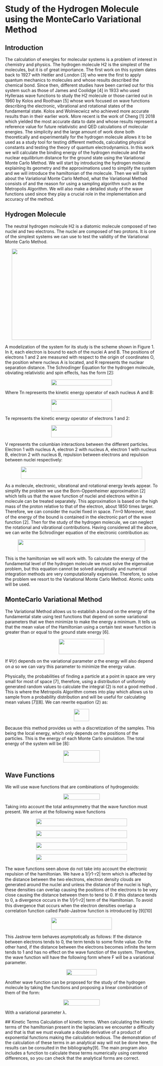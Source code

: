 # Study of the Hydrogen Molecule using the MonteCarlo Variational Method

## Introduction

The calculation of energies for molecular systems is a problem of interest in chemistry and physics. The hydrogen molecule H2 is the simplest of the molecules, but it is of great importance. The first work on this system dates back to 1927 with Heitler and London [3] who were the first to apply quantum mechanics to molecules and whose results described the chemical bond. Since then, different studies have been carried out for this system such as those of James and Coolidge [4] in 1933 who used Hylleraas wave functions to study the H2 molecule or those carried out in 1960 by Kolos and Roothaan [5] whose work focused on wave functions describing the electronic, vibrational and rotational states of the fundamental state. Kolos and Wolniecwicz who achieved more accurate results than in their earlier work. More recent is the work of Cheng [1] 2018 which yielded the most accurate data to date and whose results represent a reference value for future relativistic and QED calculations of molecular energies.
The simplicity and the large amount of work done both theoretically and experimentally for the hydrogen molecule allows it to be used as a study tool for testing different methods, calculating physical constants and testing the theory of quantum electrodynamics.
In this work we will calculate the binding energy of the hydrogen molecule and the nuclear equilibrium distance for the ground state using the Variational Monte Carlo Method.
We will start by introducing the hydrogen molecule explaining its geometry and the approximations used to simplify the system and we will introduce the hamiltonian of the molecule. Then we will talk about the Variational Monte Carlo Method, what the Variational Method consists of and the reason for using a sampling algorithm such as the Metropolis Algorithm. We will also make a detailed study of the wave functions used since they play a crucial role in the implementation and accuracy of the method.


## Hydrogen Molecule

The neutral hydrogen molecule H2 is a diatomic molecule composed of two nuclei and two electrons. The nuclei are composed of two protons. It is one of the simplest systems we can use to test the validity of the Variational Monte Carlo Method.
<p align="center">
<img width="460" height="300" src="https://github.com/josemanuelroro/h2/blob/main/image.png">
</p>
A modelization of the system for its study is the scheme shown in Figure 1. In it, each electron is bound to each of the nuclei A and B. The positions of electrons 1 and 2 are measured with respect to the origin of coordinates O, the position where nucleus A is located, and R represents the nuclear separation distance.
The Schrodïnger Equation for the hydrogen molecule, obviating relativistic and spin effects, has the form [2]:

<p align="center">
<img width="200" height="20" src="https://latex.codecogs.com/gif.latex?%5BT_%7Bn%7D&plus;T_%7Be%7D&plus;V%5D%5Cpsi_%7BT%7D%3DE%5Cpsi_%7BT%7D">
</p>

Where Tn represents the kinetic energy operator of each nucleus A and B:

<p align="center">
<img width="200" height="40" src="https://latex.codecogs.com/gif.latex?T_%7Bn%7D%3D-%5Cfrac%7B1%7D%7B2%7D%5Cnabla%5E%7B2%7D_%7BA%7D-%5Cfrac%7B1%7D%7B2%7D%5Cnabla%5E%7B2%7D_%7BB%7D">
</p>

Te represents the kinetic energy operator of electrons 1 and 2:
<p align="center">
<img width="200" height="40" src="https://latex.codecogs.com/gif.latex?T_%7Be%7D%3D-%5Cfrac%7B1%7D%7B2%7D%5Cnabla%5E%7B2%7D_%7B1%7D-%5Cfrac%7B1%7D%7B2%7D%5Cnabla%5E%7B2%7D_%7B2%7D">
</p>

V represents the columbian interactions between the different particles. Electron 1 with nucleus A, electron 2 with nucleus A, electron 1 with nucleus B, electron 2 with nucleus B, repulsion between electrons and repulsion between nuclei respectively:

<p align="center">
<img width="400" height="40" src="https://latex.codecogs.com/gif.latex?V%3D-%5Cfrac%7B1%7D%7B%7Cr_%7B1%7D%7C%7D-%5Cfrac%7B1%7D%7B%7Cr_%7B2%7D%7C%7D-%5Cfrac%7B1%7D%7B%7Cr_%7B1%7D-R%7C%7D-%5Cfrac%7B1%7D%7B%7Cr_%7B2%7D-R%7C%7D&plus;%5Cfrac%7B1%7D%7B%7Cr_%7B1%7D-r%7B2%7D%7C%7D&plus;%5Cfrac%7B1%7D%7B%7CR%7C%7D">
</p>

As a molecule, electronic, vibrational and rotational energy levels appear. To simplify the problem we use the Born-Oppenheimer approximation [2] which tells us that the wave function of nuclei and electrons within a molecule can be treated separately. This approximation is based on the high mass of the proton relative to that of the electron, about 1850 times larger. Therefore, we can consider the nuclei  fixed in space.
                                                                        𝑇𝑛=0
Moreover, most of the energy of the bound is contained in the electronic part of the wave function [2]. Then for the study of the hydrogen molecule, we can neglect the rotational and vibrational contributions.
Having considered all the above, we can write the Schrodïnger equation of the electronic contribution as:

<p align="center">
<img width="420" height="40" src="https://latex.codecogs.com/gif.latex?%28-%5Cfrac%7B1%7D%7B%7Cr_%7B1%7D%7C%7D-%5Cfrac%7B1%7D%7B%7Cr_%7B2%7D%7C%7D-%5Cfrac%7B1%7D%7B%7Cr_%7B1%7D-R%7C%7D-%5Cfrac%7B1%7D%7B%7Cr_%7B2%7D-R%7C%7D&plus;%5Cfrac%7B1%7D%7B%7Cr_%7B1%7D-r%7B2%7D%7C%7D&plus;%5Cfrac%7B1%7D%7B%7CR%7C%7D%29%5Cpsi%28%5Coverrightarrow%7Br%7D%29%3DE%5Cpsi%28%5Coverrightarrow%7Br%7D%29">
</p>

This is the hamiltonian we will work with. To calculate the energy of the fundamental level of the hydrogen molecule we must solve the eigenvalue problem, but this equation cannot be solved analytically and numerical integration methods are very computationally expensive. Therefore, to solve the problem we resort to the Variational Monte Carlo Method.
Atomic units will be used.
## MonteCarlo Variational Method
The Variational Method allows us to establish a bound on the energy of the fundamental state using test functions that depend on some variational parameters that we then minimize to make the energy a minimum. It tells us that the mean value of the Hamiltonian using a certain test wave function is greater than or equal to the ground state energy [6].

<p align="center">
<img width="150" height="50" src="https://latex.codecogs.com/gif.latex?E%5B%5CPsi%5D%3D%5Cfrac%7B%5Cint%20%5CPsi%5E%7B*%7D%5Cwidehat%7BH%7D%5CPsi%20dr%7D%7B%5Cint%20%5CPsi%5E%7B*%7D%5CPsi%20dr%7D%5Cgeq%20E_%7B0%7D">
</p>

If 𝛹(𝑟) depends on the variational parameter 𝛼 the energy will also depend on 𝛼 so we can vary this parameter to minimize the energy value.

Physically, the probabilities of finding a particle at a point in space are very small for most of space [7], therefore, using a distribution of uniformly generated random values to calculate the integral (2) is not a good method . This is where the Metropolis Algorithm comes into play which allows us to sample from a probability distribution and will be useful for calculating mean values [7][8].
We can rewrite equation (2) as:

<p align="center">
<img width="50" height="40" src="https://latex.codecogs.com/gif.latex?E_%7BL%7D%3D%5Cfrac%7B%5Cwidehat%7BH%7D%5CPsi%7D%7B%5CPsi%7D">
</p>

Because this method provides us with a discretization of the samples. This being the local energy, which only depends on the positions of the particles. This is the energy of each Monte Carlo simulation. The total energy of the system will be [8]:

<p align="center">
<img width="120" height="40" src="https://latex.codecogs.com/gif.latex?E%5B%5CPsi%5D%3D%5Clim_%7Bn%20%5Cto%20%5Cinfty%20%7D%5Cfrac%7B1%7D%7Bn%7D%5Csum_%7Bi%3D1%7D%5E%7Bn%7DE_%7BL%7D">
</p>

## Wave Functions

We will use wave functions that are combinations of hydrogenoids:
<p align="center">
<img width="120" height="20" src="https://latex.codecogs.com/gif.latex?%5Cpsi%28r_%7B1%7D%29%3Dexp%28-%5Calpha%7Cr_%7B1%7D%7C%29">
</p>
Taking into account the total antisymmetry that the wave function must present. We arrive at the following wave functions
<p align="center">
<img width="300" height="25" src="https://latex.codecogs.com/gif.latex?%5Cinline%20%5Cdpi%7B100%7D%20%5Cphi_%7B1%7D%3D%5Cfrac%7B1%7D%7B2%7D%5B%5Cpsi%28r_%7B1%7D%29&plus;%5Cpsi%28r_%7B1%7D-R%29%5D%5B%5Cpsi%28r_%7B2%7D%29&plus;%5Cpsi%28r_%7B2%7D-R%29%5D%7C00%3E">
</p>
<p align="center">
<img width="300" height="25" src="https://latex.codecogs.com/gif.latex?%5Cinline%20%5Cdpi%7B100%7D%20%5Cphi_%7B2%7D%3D%5Cfrac%7B1%7D%7B2%7D%5B%5Cpsi%28r_%7B1%7D%29-%5Cpsi%28r_%7B1%7D-R%29%5D%5B%5Cpsi%28r_%7B2%7D%29-%5Cpsi%28r_%7B2%7D-R%29%5D%7C00%3E">
</p>
<p align="center">
<img width="300" height="25" src="https://latex.codecogs.com/gif.latex?%5Cinline%20%5Cdpi%7B100%7D%20%5Cphi_%7B3%7D%3D%5Cfrac%7B1%7D%7B2%7D%5B%5Cpsi%28r_%7B1%7D%29%5Cpsi%28r_%7B2%7D%29-%5Cpsi%28r_%7B1%7D-R%29%5Cpsi%28r_%7B2%7D-R%29%5D%7C00%3E">
</p>
<p align="center">
<img width="300" height="25" src="https://latex.codecogs.com/gif.latex?%5Cinline%20%5Cdpi%7B100%7D%20%5Cphi_%7B4%7D%3D%5Cfrac%7B1%7D%7B2%7D%5B-%5Cpsi%28r_%7B1%7D%29%5Cpsi%28r_%7B2%7D-R%29-%5Cpsi%28r_%7B1%7D-R%29%5Cpsi%28r_%7B2%7D%29%5D%7C1MS%3E">
</p>

The wave functions seen above do not take into account the electronic repulsion of the hamiltonian. We have a 1/|𝑟1-𝑟2| term which is affected by the distance between the two electrons, electron density clouds are generated around the nuclei and unless the
distance of the nuclei is high, these densities can overlap causing the positions of the electrons to be very close causing the distance between them to tend to 0. If this distance tends to 0, a divergence occurs in the 1/|𝑟1-𝑟2| term of the Hamiltonian.
To avoid this divergence that occurs when the electron densities overlap  a correlation function called Padé-Jastrow function is introduced by [9][10]
<p align="center">
<img width="200" height="40" src="https://latex.codecogs.com/gif.latex?%5Cdpi%7B100%7D%20%5Cphi_%7Bj%7D%28r_%7B1%7D%2Cr_%7B2%7D%29%3Dexp%28-%5Cfrac%7BF%7D%7B2%281&plus;%5Cfrac%7Br_%7B12%7D%7D%7BF%7D%29%7D%29">
</p>
This Jastrow term behaves asymptotically as follows:
If the distance between electrons tends to 0, the term tends to some finite value. On the other hand, if the distance between the electrons becomes infinite the term tends to 1 and has no effect on the wave function of the system. Therefore, the wave function will have the following form where F will be a variational parameter.
<p align="center">
<img width="100" height="20" src="https://latex.codecogs.com/gif.latex?%5Cdpi%7B100%7D%20%5CPsi%28r_%7B1%7D%2Cr_%7B2%7D%29%3D%5Cphi_%7B1%7D%5Cphi_%7Bj%7D">
</p>
Another wave function can be proposed for the study of the hydrogen molecule by taking the functions and proposing a linear combination of them of the form:
<p align="center">
<img width="120" height="20" src="https://latex.codecogs.com/gif.latex?%5Cdpi%7B100%7D%20%5CPsi%28r_%7B1%7D%2Cr_%7B2%7D%29%3D%5Cphi_%7B1%7D&plus;%5Clambda%5Cphi_%7B2%7D">
  
With a variational parameter λ.
</p>
## Kinetic Terms
Calculation of kinetic terms. When calculating the kinetic terms of the hamiltonian present in the laplacians we encounter a difficulty and that is that we must evaluate a double derivative of a product of exponential functions making the calculation tedious. The demonstration of the calculation of these terms in an analytical way will not be done here, the results can be consulted in the bibliography[9]. The main program also includes a function to calculate these terms numerically using centered differences, so you can check that the analytical forms are correct.
